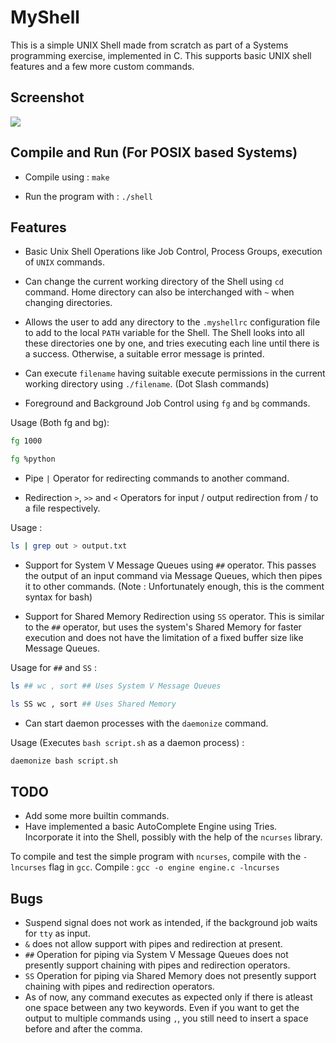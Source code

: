 # MyShell

This is a simple UNIX Shell made from scratch as part of a Systems programming exercise, implemented in C. This supports basic UNIX shell features and a few more custom commands.

## Screenshot

![](https://i.imgur.com/WlkygPa.png?1)

## Compile and Run (For POSIX based Systems)
* Compile using :
`make`

* Run the program with :
`./shell`

## Features
* Basic Unix Shell Operations like Job Control, Process Groups, execution of `UNIX` commands.

* Can change the current working directory of the Shell using `cd` command. Home directory can also be interchanged with `~` when changing directories.

* Allows the user to add any directory to the `.myshellrc` configuration file to add to the local `PATH` variable for the Shell. The Shell looks into all these directories one by one, and tries executing each line until there is a success. Otherwise, a suitable error message is printed.

* Can execute `filename` having suitable execute permissions in the current working directory using `./filename`. (Dot Slash commands)

* Foreground and Background Job Control using `fg` and `bg` commands.

Usage (Both fg and bg):

```bash
fg 1000

fg %python
```

* Pipe `|` Operator for redirecting commands to another command.

* Redirection `>`, `>>` and `<` Operators for input / output redirection from / to a file respectively.

Usage :

```bash
ls | grep out > output.txt
```

* Support for System V Message Queues using `##` operator. This passes the output of an input command via Message Queues, which then pipes it to other commands.
(Note : Unfortunately enough, this is the comment syntax for bash)

* Support for Shared Memory Redirection using `SS` operator. This is similar to the `##` operator, but uses the system's Shared Memory for faster execution and does not have the limitation of a fixed buffer size like Message Queues.

Usage for `##` and `SS` :

```bash
ls ## wc , sort ## Uses System V Message Queues

ls SS wc , sort ## Uses Shared Memory
```

* Can start daemon processes with the `daemonize` command.

Usage (Executes `bash script.sh` as a daemon process) :

```bash
daemonize bash script.sh
```

## TODO
* Add some more builtin commands.
* Have implemented a basic AutoComplete Engine using Tries. Incorporate it into the Shell, possibly with the help of the `ncurses` library.

To compile and test the simple program with `ncurses`, compile with the `-lncurses` flag in `gcc`.
Compile : `gcc -o engine engine.c -lncurses`

## Bugs
* Suspend signal does not work as intended, if the background job waits for `tty` as input.
* `&` does not allow support with pipes and redirection at present.
* `##` Operation for piping via System V Message Queues does not presently support chaining with pipes and redirection operators.
* `SS` Operation for piping via Shared Memory does not presently support chaining with pipes and redirection operators.
* As of now, any command executes as expected only if there is atleast one space between any two keywords. Even if you want to get the output to multiple commands using `,`, you still need to insert a space before and after the comma.
